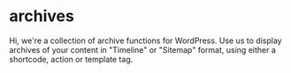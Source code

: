 archives
========

Hi, we're a collection of archive functions for WordPress. Use us to display archives of your content in "Timeline" or "Sitemap" format, using either a shortcode, action or template tag.
